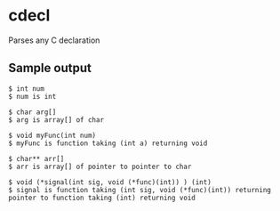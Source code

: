 # cdecl

Parses any C declaration

## Sample output

```
$ int num
$ num is int
```

```
$ char arg[]
$ arg is array[] of char
```

```
$ void myFunc(int num)
$ myFunc is function taking (int a) returning void

```

```
$ char** arr[]
$ arr is array[] of pointer to pointer to char

```

```
$ void (*signal(int sig, void (*func)(int)) ) (int)
$ signal is function taking (int sig, void (*func)(int)) returning pointer to function taking (int) returning void
```
